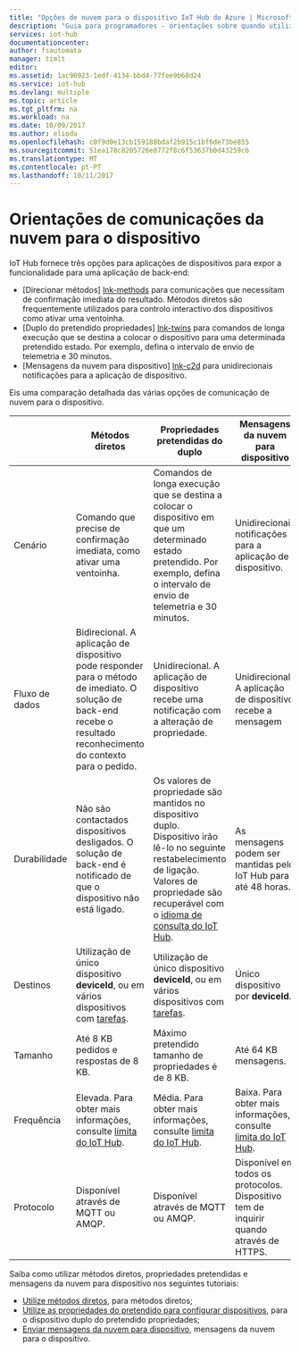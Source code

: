 ```yaml
---
title: "Opções de nuvem para o dispositivo IoT Hub do Azure | Microsoft Docs"
description: "Guia para programadores - orientações sobre quando utilizar métodos diretos, dispositivo duplo propriedades pretendidas ou mensagens da nuvem para o dispositivo para comunicações de nuvem para o dispositivo."
services: iot-hub
documentationcenter: 
author: fsautomata
manager: timlt
editor: 
ms.assetid: 1ac90923-1edf-4134-bbd4-77fee9b68d24
ms.service: iot-hub
ms.devlang: multiple
ms.topic: article
ms.tgt_pltfrm: na
ms.workload: na
ms.date: 10/09/2017
ms.author: elioda
ms.openlocfilehash: c0f9d0e13cb159188bdaf2b915c1bf6de73be855
ms.sourcegitcommit: 51ea178c8205726e8772f8c6f53637b0d43259c6
ms.translationtype: MT
ms.contentlocale: pt-PT
ms.lasthandoff: 10/11/2017
---
```

# <a name="cloud-to-device-communications-guidance"></a>Orientações de comunicações da nuvem para o dispositivo
IoT Hub fornece três opções para aplicações de dispositivos para expor a funcionalidade para uma aplicação de back-end:

* [Direcionar métodos] [ lnk-methods] para comunicações que necessitam de confirmação imediata do resultado. Métodos diretos são frequentemente utilizados para controlo interactivo dos dispositivos como ativar uma ventoinha.
* [Duplo do pretendido propriedades] [ lnk-twins] para comandos de longa execução que se destina a colocar o dispositivo para uma determinada pretendido estado. Por exemplo, defina o intervalo de envio de telemetria e 30 minutos.
* [Mensagens da nuvem para dispositivo] [ lnk-c2d] para unidirecionais notificações para a aplicação de dispositivo.

Eis uma comparação detalhada das várias opções de comunicação de nuvem para o dispositivo.

|  | Métodos diretos | Propriedades pretendidas do duplo | Mensagens da nuvem para dispositivo |
| ---- | ------- | ---------- | ---- |
| Cenário | Comando que precise de confirmação imediata, como ativar uma ventoinha. | Comandos de longa execução que se destina a colocar o dispositivo em que um determinado estado pretendido. Por exemplo, defina o intervalo de envio de telemetria e 30 minutos. | Unidirecionais notificações para a aplicação de dispositivo. |
| Fluxo de dados | Bidirecional. A aplicação de dispositivo pode responder para o método de imediato. O solução de back-end recebe o resultado reconhecimento do contexto para o pedido. | Unidirecional. A aplicação de dispositivo recebe uma notificação com a alteração de propriedade. | Unidirecional. A aplicação de dispositivo recebe a mensagem
| Durabilidade | Não são contactados dispositivos desligados. O solução de back-end é notificado de que o dispositivo não está ligado. | Os valores de propriedade são mantidos no dispositivo duplo. Dispositivo irão lê-lo no seguinte restabelecimento de ligação. Valores de propriedade são recuperável com o [idioma de consulta do IoT Hub][lnk-query]. | As mensagens podem ser mantidas pelo IoT Hub para até 48 horas. |
| Destinos | Utilização de único dispositivo **deviceId**, ou em vários dispositivos com [tarefas][lnk-jobs]. | Utilização de único dispositivo **deviceId**, ou em vários dispositivos com [tarefas][lnk-jobs]. | Único dispositivo por **deviceId**. |
| Tamanho | Até 8 KB pedidos e respostas de 8 KB. | Máximo pretendido tamanho de propriedades é de 8 KB. | Até 64 KB mensagens. |
| Frequência | Elevada. Para obter mais informações, consulte [limita do IoT Hub][lnk-quotas]. | Média. Para obter mais informações, consulte [limita do IoT Hub][lnk-quotas]. | Baixa. Para obter mais informações, consulte [limita do IoT Hub][lnk-quotas]. |
| Protocolo | Disponível através de MQTT ou AMQP. | Disponível através de MQTT ou AMQP. | Disponível em todos os protocolos. Dispositivo tem de inquirir quando através de HTTPS. |

Saiba como utilizar métodos diretos, propriedades pretendidas e mensagens da nuvem para dispositivo nos seguintes tutoriais:

* [Utilize métodos diretos][lnk-methods-tutorial], para métodos diretos;
* [Utilize as propriedades do pretendido para configurar dispositivos][lnk-twin-properties], para o dispositivo duplo do pretendido propriedades; 
* [Enviar mensagens da nuvem para dispositivo][lnk-c2d-tutorial], mensagens da nuvem para o dispositivo.

[lnk-twins]: iot-hub-devguide-device-twins.md
[lnk-quotas]: iot-hub-devguide-quotas-throttling.md
[lnk-query]: iot-hub-devguide-query-language.md
[lnk-jobs]: iot-hub-devguide-jobs.md
[lnk-c2d]: iot-hub-devguide-messages-c2d.md
[lnk-methods]: iot-hub-devguide-direct-methods.md
[lnk-methods-tutorial]: iot-hub-node-node-direct-methods.md
[lnk-twin-properties]: iot-hub-node-node-twin-how-to-configure.md
[lnk-c2d-tutorial]: iot-hub-node-node-c2d.md
